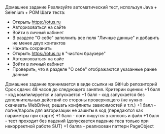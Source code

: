Домашнее задание
Реализуйте автоматический тест, используя Java + Selenium + POM
Шаги теста:
- Открыть https://otus.ru
- Авторизоваться на сайте
- Войти в личный кабинет
- В разделе "О себе" заполнить все поля "Личные данные" и добавить не менее двух контактов
- Нажать сохранить
- Открыть https://otus.ru в "чистом браузере"
- Авторизоваться на сайе
- Войти в личный кабинет
- Проверить, что в разделе "О себе" отображаются указанные ранее данные

Домашнее задание принимается в виде ссылки на GitHub репозиторий
Срок сдачи: 48 часов до следующего занятия.
Критерии оценки: +1 балл - код компилируется и запускается
+1 балл - код запускается без дополнительных действий со стороны проверяющего (не нужно скачивать WebDriver, решать конфликты зависимостей и т.п.)
+1 балл - логин/пароль для авторизации не зашиты в код (передаются как параметры при старте)
+1 балл - логи пишутся в консоль и файл
+1 балл - тест проходит без падений (допускается падение теса только при некорректной работе SUT)
+1 балла - реализован паттерн PageObject